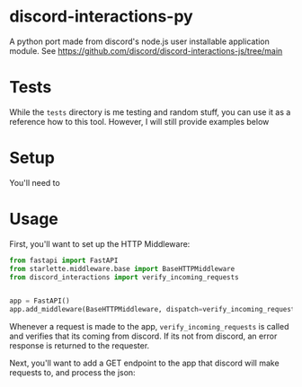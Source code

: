 # discord-interactions-py
A python port made from discord's node.js user installable application module. See https://github.com/discord/discord-interactions-js/tree/main

# Tests
While the `tests` directory is me testing and random stuff, you can use it as a reference how to this tool. However, I
will still provide examples below

# Setup
You'll need to 
# Usage
First, you'll want to set up the HTTP Middleware:
```python
from fastapi import FastAPI
from starlette.middleware.base import BaseHTTPMiddleware
from discord_interactions import verify_incoming_requests


app = FastAPI()
app.add_middleware(BaseHTTPMiddleware, dispatch=verify_incoming_requests)
```
Whenever a request is made to the app, `verify_incoming_requests` is called and verifies that its coming from discord.
If its not from discord, an error response is returned to the requester.

Next, you'll want to add a GET endpoint to the app that discord will make requests to, and process the json:
```python
from fastapi import FastAPI, Request
from starlette.middleware.base import BaseHTTPMiddleware
from discord_interactions import verify_incoming_requests, process_commands
from discord_interactions.models import InteractionType


app = FastAPI()
app.add_middleware(BaseHTTPMiddleware, dispatch=verify_incoming_requests)


@app.get('/interactions')
async def interactions(request: Request):
    _json = await request.json()
    interaction_type = InteractionType(_json['type'])

    if interaction_type == InteractionType.PING:  # ping
        return {"type": InteractionType.PONG}  # pong
    
    if interaction_type == InteractionType.APPLICATION_COMMAND:  # command

        response = await process_commands(_json)
        return response
```
This does 2 things, but I'll start with the first part: The first if statement checks if discord is sending a ping to
your app, if so then it sends a "pong" response back to discord. Now, for the second if statement: This checks if
a slash command was used on your app, if so then it processes the command using the `process_commands` coroutine

Next, you'll want to start creating a slash command:
```python
from fastapi import FastAPI, Request
from starlette.middleware.base import BaseHTTPMiddleware
from discord_interactions import verify_incoming_requests, process_commands, command
from discord_interactions.models import InteractionType, ContentModel


app = FastAPI()
app.add_middleware(BaseHTTPMiddleware, dispatch=verify_incoming_requests)


@app.get('/interactions')
async def interactions(request: Request):
    _json = await request.json()
    interaction_type = InteractionType(_json['type'])

    if interaction_type == InteractionType.PING:  # ping
        return {"type": InteractionType.PONG}  # pong
    
    if interaction_type == InteractionType.APPLICATION_COMMAND:  # command

        response = await process_commands(_json)
        return response


@command(name='ping')
async def ping(interaction):
    """ping pong"""
    return ContentModel(content="Pong!")
```
The `@command` decorator adds the command internally, so `discord-interactions-py` handles registering and running the
command. `ContentModel` is a pydantic Model, so you can create responses using python objects without using json or 
dicts. if the decorator `name` keyword isn't provided, the function name is used instead. if there isn't a docstring
provided, then "No description" is the default.

If you want to register new commands to your app, use the `register_commands` coroutine:
```python
@command(name='register')
async def register(interaction):
    await register_commands()
    return ContentModel(content='Commands have been registered!')
```
Using `register_commands` registers and updates all commands to discord using the `@command` decorator
